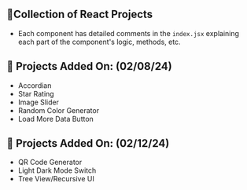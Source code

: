 ## 🌟Collection of React Projects

- Each component has detailed comments in the `index.jsx` explaining each part of the component's logic, methods, etc.

## 🚀 Projects Added On: (02/08/24)
- Accordian
- Star Rating
- Image Slider
- Random Color Generator
- Load More Data Button

## 🚀 Projects Added On: (02/12/24)
- QR Code Generator  
- Light Dark Mode Switch
- Tree View/Recursive UI 
